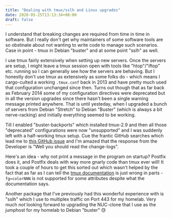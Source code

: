 ```yaml
---
title: "Dealing with tmux/sslh and Linux upgrades"
date: 2020-05-25T13:13:34+08:00
draft: false
---
```


I understand that breaking changes are required from time in time in software. But I really don't get why maintainers of some software tools are so obstinate about not wanting to write code to manage such scenarios. Case in point - tmux in Debian "buster" and at some point "sslh" as well.

I use tmux fairly extensively when setting up new servers. Once the servers are setup, I might leave a tmux session open with tools like "htop"/"iftop" etc. running so I can generally see how the servers are behaving. But I honestly don't use tmux as extensively as some folks do - which means I cargo-culted a working ```.tmux.conf``` back in 2013 and have pretty much used that configuration unchanged since then. Turns out though that as far back as February 2014 some of my configuration directives were deprecated but in all the version upgrades since there hasn't been a single warning message printed anywhere. That is until yesteday, when I upgraded a bunch of servers from Debian "Stretch" to Debian "Buster" (which is always a bit nerve-racking) and initially everything seemed to be working.

Till I enabled "buster-backports" which installed tmux-2.9 and then all those "deprecated" configurations were now "unsupported" and I was suddenly left with a half-working tmux setup. Cue the frantic GitHub searches which lead me to [this GitHub issue](https://github.com/tmux/tmux/issues/1689) and I'm amazed that the response from the Developer is "Well you should read the change-logs".

Here's an idea - why not print a message in the program on startup? Postfix does it, and Postfix deals with way more gnarly code than tmux ever will! It took a couple of hours to get this sorted out which wasn't helped by the fact that as far as I can tell the [tmux documentation](https://man.openbsd.org/tmux.1#STYLES) is just wrong in parts - ```fg=colorNNN``` is not supported for some attributes despite what the documentation says.

Another package that I've previously had this wonderful experience with is "sslh" which I use to multiplex traffic on Port 443 for my homelab. Very much *not* looking forward to upgrading the NUC-clone that I use as the jumphost for my homelab to Debian "buster" 😓

